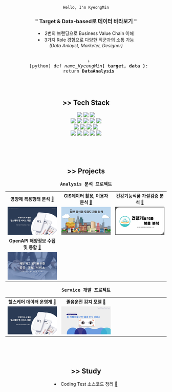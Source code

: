 <div align="center">
  <code>Hello, I'm KyeongMin</code></div>
<h3 align="center">" Target & Data-based로 데이터 바라보기 "</h3>
<li align="center">2번의 브랜딩으로 Business Value Chain 이해</li>
<li align="center">3가지 Role 경험으로 다양한 직군과의 소통 가능</li>
<div align="center"><i>(Data Anlayst, Marketer, Designer)</i></div>

<br>

<pre align="center">
  ↓
  [python] def <i>name_KyeongMin</i><b>( target, data )</b>:
  return <b>DataAnalysis</b>
</pre>

<br><br>

<div align="center">
  <h2>>> Tech Stack </h2>
  <img src="https://img.shields.io/badge/python-F6F8FA.svg?style=flat&logo=python&logoColor=3776AB" /> 
  <img src="https://img.shields.io/badge/mariadb-F6F8FA.svg?style=flat&logo=mariadb&logoColor=003545" /> 
  <img src="https://img.shields.io/badge/spark-F6F8FA.svg?style=flat&logo=apachespark&logoColor=E25A1C" /> 
  <br>
  <img src="https://img.shields.io/badge/pandas-F6F8FA.svg?style=flat&logo=pandas&logoColor=150458" /> 
  <img src="https://img.shields.io/badge/numpy-F6F8FA.svg?style=flat&logo=numpy&logoColor=013243" />  
  <img src="https://img.shields.io/badge/selenium-F6F8FA.svg?style=flat&logo=selenium&logoColor=43B02A" />    
  <img src="https://img.shields.io/badge/folium-F6F8FA.svg?style=flat&logo=folium&logoColor=77B829" />    
  <img src="https://img.shields.io/badge/plotly-F6F8FA.svg?style=flat&logo=plotly&logoColor=3F4F75" />  
  <br>
  <img src="https://img.shields.io/badge/scikitlearn-F6F8FA.svg?style=flat&logo=scikitlearn&logoColor=F7931E" />  
  <img src="https://img.shields.io/badge/pytorch-F6F8FA.svg?style=flat&logo=pytorch&logoColor=EE4C2C" />  
  <img src="https://img.shields.io/badge/opencv-F6F8FA.svg?style=flat&logo=opencv&logoColor=5C3EE8" />  
  <img src="https://img.shields.io/badge/dlib-F6F8FA.svg?style=flat&logo=dlib&logoColor=008000" />  
  <br>
  <img src="https://img.shields.io/badge/notion-F6F8FA.svg?style=flat&logo=notion&logoColor=000000" /> 
  <img src="https://img.shields.io/badge/slack-F6F8FA.svg?style=flat&logo=slack&logoColor=4A154B" />  
  <img src="https://img.shields.io/badge/jira-F6F8FA.svg?style=flat&logo=jirasoftware&logoColor=0052CC" />    
  <img src="https://img.shields.io/badge/figma-F6F8FA.svg?style=flat&logo=figma&logoColor=F24E1E" />    
  <img src="https://img.shields.io/badge/lucid-F6F8FA.svg?style=flat&logo=lucid&logoColor=282C33" />  
</div>


<br><br><br>

<div align="center">
  <h2>>> Projects</h2>
  <pre><strong>Analysis 분석 프로젝트</strong></pre>
  <table>
    <tr>
      <td align="center">
        <b>영양제 복용행태 분석</b>
        <a href="https://github.com/2kilometer/BusanBD_final">🔗</a>
      </td>
      <td align="center">
        <b>GIS데이터 활용, 이용자 분석</b>
        <a href="https://github.com/2kilometer/BusanBD_mini3">🔗</a>
      </td>
      <td align="center">
        <b>건강기능식품 가설검증 분석</b>
        <a href="https://github.com/2kilometer/BusanBD_mini2">🔗</a>
      </td>
    </tr>
    <tr>
      <td width="30%"><a href="https://github.com/2kilometer/BusanBD_final">
        <img src="images/BusanBD_final.jpg"></a>
      </td>
      <td width="30%"><a href="https://github.com/2kilometer/BusanBD_mini3">
        <img src="images/BusanBD_mini3.png"></a>
      </td>
      <td width="30%"><a href="https://github.com/2kilometer/BusanBD_mini2">
        <img src="images/BusanBD_mini2.jpg"></a>
      </td>
    </tr>
    <tr>
      <td align="center">
        <b>OpenAPI 해양정보 수집 및 통합</b>
        <a href="https://github.com/2kilometer/BusanBD_mini1">🔗</a>
      </td>
      <td align="center">
        &nbsp;
      </td>
      <td align="center">
        &nbsp;
      </td>
    </tr>
    <tr>
      <td width="30%"><a href="https://github.com/2kilometer/BusanBD_mini1">
        <img src="images/BusanBD_mini1.jpg"></a>
      </td>
      <td width="30%">
        &nbsp;
      </td>
      <td width="30%">
        &nbsp;
      </td>
    </tr>
  </table>
  
  <pre><strong>Service 개발 프로젝트</strong></pre>
  <table>
    <tr>
      <td align="center">
        <b>헬스케어 데이터 운영계</b>
        <a href="https://github.com/FINAL-BUSAN-2/DataPointOfView">🔗</a>
      </td>
      <td align="center">
        <b>졸음운전 감지 모델</b>
        <a href="https://github.com/2kilometer/BDIA_DevContest">🔗</a>
      </td>
      <td align="center">
        &nbsp;
      </td>
    </tr>
    <tr>
      <td width="30%"><a href="https://github.com/FINAL-BUSAN-2/DataPointOfView">
        <img src="images/BusanBD_final.jpg"></a>
      </td>
      <td width="30%"><a href="https://github.com/2kilometer/BDIA_DevContest">
        <img src="images/BDIA_DevContest.png"></a>
      </td>
      <td width="30%">
        &nbsp;
      </td>
    </tr>
  </table>
</div>

<br><br><br>

<div align="center">
  <h2>>> Study</h2>
  <li>Coding Test 소스코드 정리 <a href="https://github.com/2kilometer/CodingTest">🔗</a></li>
</div>
<br><br>
